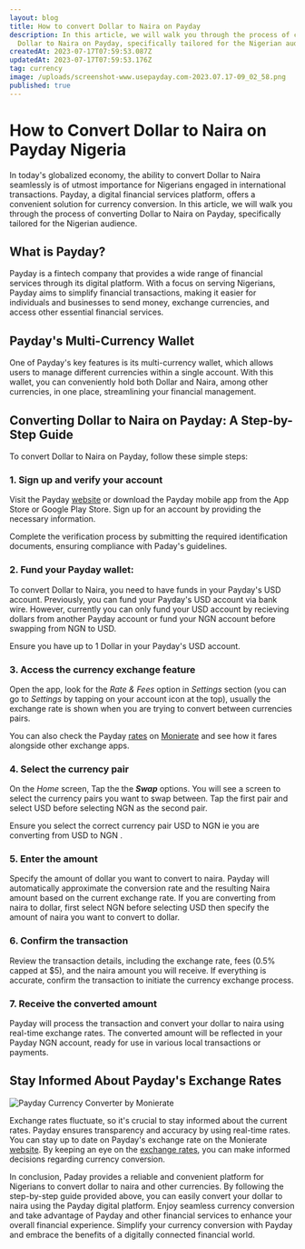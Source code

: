 ```yaml
---
layout: blog
title: How to convert Dollar to Naira on Payday
description: In this article, we will walk you through the process of converting
  Dollar to Naira on Payday, specifically tailored for the Nigerian audience.
createdAt: 2023-07-17T07:59:53.087Z
updatedAt: 2023-07-17T07:59:53.176Z
tag: currency
image: /uploads/screenshot-www.usepayday.com-2023.07.17-09_02_58.png
published: true
---
```

# How to Convert Dollar to Naira on Payday Nigeria


In today's globalized economy, the ability to convert Dollar to Naira seamlessly is of utmost importance for Nigerians engaged in international transactions. Payday, a digital financial services platform, offers a convenient solution for currency conversion. In this article, we will walk you through the process of converting Dollar to Naira on Payday, specifically tailored for the Nigerian audience.

## What is Payday?
Payday is a fintech company that provides a wide range of financial services through its digital platform. With a focus on serving Nigerians, Payday aims to simplify financial transactions, making it easier for individuals and businesses to send money, exchange currencies, and access other essential financial services.

## Payday's Multi-Currency Wallet
One of Payday's key features is its multi-currency wallet, which allows users to manage different currencies within a single account. With this wallet, you can conveniently hold both Dollar and Naira, among other currencies, in one place, streamlining your financial management.

## Converting Dollar to Naira on Payday: A Step-by-Step Guide

To convert Dollar to Naira on Payday, follow these simple steps:

### 1. Sign up and verify your account

Visit the Payday [website](https://usepayday.com) or download the Payday mobile app from the App Store or Google Play Store. Sign up for an account by providing the necessary information. 

Complete the verification process by submitting the required identification documents, ensuring compliance with Paday's guidelines.

### 2. Fund your Payday wallet:
To convert Dollar to Naira, you need to have funds in your Payday's USD account. Previously, you can fund your Payday's USD account via bank wire. However, currently you can only fund your USD account by recieving dollars from another Payday account or fund your NGN account before swapping from NGN to USD. 

Ensure you have up to 1 Dollar in your Payday's USD account.

### 3. Access the currency exchange feature
Open the app, look for the _Rate & Fees_ option in _Settings_ section (you can go to _Settings_ by tapping on your account icon at the top), usually the exchange rate is shown when you are trying to convert between currencies pairs.

You can also check the Payday [rates](https://monierate.com/converter/payday?Amount=1&From=USD&To=NGN) on [Monierate](https://monierate.com) and see how it fares alongside other exchange apps.

### 4. Select the currency pair 
On the _Home_ screen, Tap the the ***Swap*** options. You will see a screen to select the currency pairs you want to swap between. Tap the first pair and select USD before selecting NGN as the second pair.

Ensure you select the correct currency pair USD to NGN ie you are converting from USD to NGN .

### 5. Enter the amount
Specify the amount of dollar you want to convert to naira. Payday will automatically approximate the conversion rate and the resulting Naira amount based on the current exchange rate. If you are converting from naira to dollar, first select NGN before selecting USD then specify the amount of naira you want to convert to dollar.

### 6. Confirm the transaction
Review the transaction details, including the exchange rate, fees (0.5% capped at $5), and the naira amount you will receive. If everything is accurate, confirm the transaction to initiate the currency exchange process.

### 7. Receive the converted amount
Payday will process the transaction and convert your dollar to naira using real-time exchange rates. The converted amount will be reflected in your Payday NGN account, ready for use in various local transactions or payments.

## Stay Informed About Payday's Exchange Rates

![Payday Currency Converter by Monierate](https://monierate.com/uploads/screenshot-monierate.com-2023.07.12-16_16_52.png)

Exchange rates fluctuate, so it's crucial to stay informed about the current rates. Payday ensures transparency and accuracy by using real-time rates. You can stay up to date on Payday's exchange rate on the Monierate [website](https://monierate.com). By keeping an eye on the [exchange rates](https://monierate.com/converter/payday?Amount=1&From=USD&To=NGN), you can make informed decisions regarding currency conversion.

In conclusion, Paday provides a reliable and convenient platform for Nigerians to convert dollar to naira and other currencies. By following the step-by-step guide provided above, you can easily convert your dollar to naira using the Payday digital platform. Enjoy seamless currency conversion and take advantage of Payday and other financial services to enhance your overall financial experience. Simplify your currency conversion with Payday and embrace the benefits of a digitally connected financial world.
